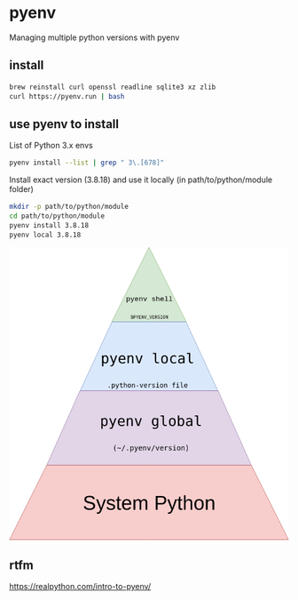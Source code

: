 # pyenv
Managing multiple python versions with pyenv

## install

```bash
brew reinstall curl openssl readline sqlite3 xz zlib
curl https://pyenv.run | bash
```

## use pyenv to install

List of Python 3.x envs

```bash
pyenv install --list | grep " 3\.[678]"
```

Install exact version (3.8.18) and use it locally (in path/to/python/module folder)

```bash
mkdir -p path/to/python/module
cd path/to/python/module
pyenv install 3.8.18
pyenv local 3.8.18
```

![](./pyenv-pyramid.webp)

## rtfm
https://realpython.com/intro-to-pyenv/
